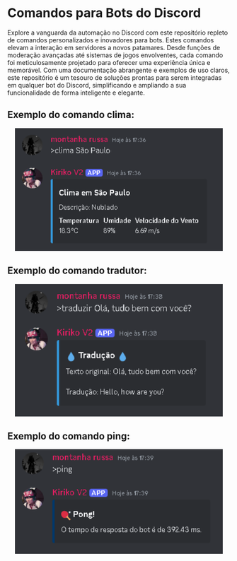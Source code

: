 # Comandos para Bots do Discord
 Explore a vanguarda da automação no Discord com este repositório repleto de comandos personalizados e inovadores para bots. Estes comandos elevam a interação em servidores a novos patamares. Desde funções de moderação avançadas até sistemas de jogos envolventes, cada comando foi meticulosamente projetado para oferecer uma experiência única e memorável. Com uma documentação abrangente e exemplos de uso claros, este repositório é um tesouro de soluções prontas para serem integradas em qualquer bot do Discord, simplificando e ampliando a sua funcionalidade de forma inteligente e elegante.

## Exemplo do comando clima:
<p align="center">
  <img width="470" src="assets/clima.png">
</p>

## Exemplo do comando tradutor:
<p align="center">
  <img width="470" src="assets/tradutor.png">
</p>

## Exemplo do comando ping:
<p align="center">
  <img width="470" src="assets/ping.png">
</p>